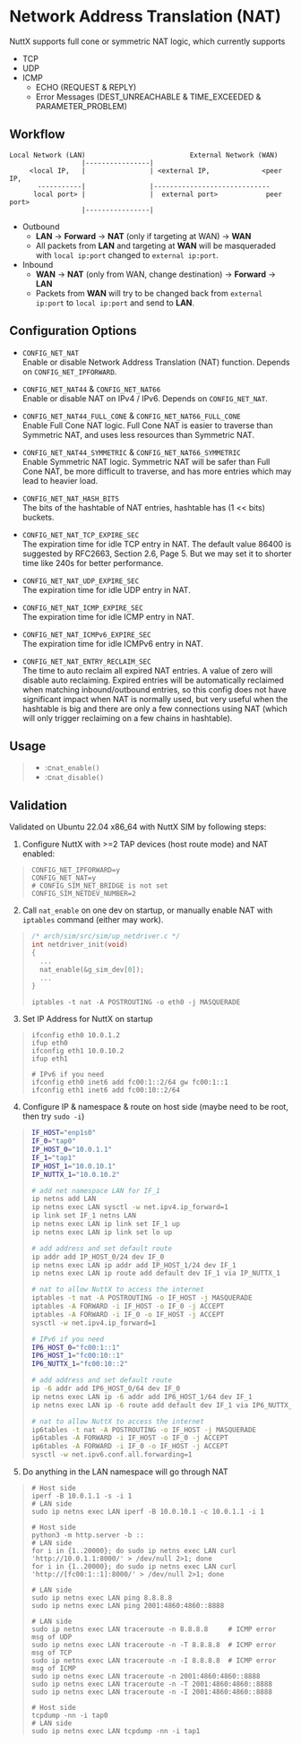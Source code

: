 # Network Address Translation (NAT)

NuttX supports full cone or symmetric NAT logic, which currently
supports

  - TCP
  - UDP
  - ICMP
      - ECHO (REQUEST & REPLY)
      - Error Messages (DEST\_UNREACHABLE & TIME\_EXCEEDED &
        PARAMETER\_PROBLEM)

## Workflow

    Local Network (LAN)                          External Network (WAN)
                      |----------------|
         <local IP,   |                | <external IP,             <peer IP,
           -----------|                |-----------------------------
          local port> |                |  external port>            peer port>
                      |----------------|

  - Outbound
      - **LAN** -\> **Forward** -\> **NAT** (only if targeting at WAN)
        -\> **WAN**
      - All packets from **LAN** and targeting at **WAN** will be
        masqueraded with `local ip:port` changed to `external ip:port`.
  - Inbound
      - **WAN** -\> **NAT** (only from WAN, change destination) -\>
        **Forward** -\> **LAN**
      - Packets from **WAN** will try to be changed back from `external
        ip:port` to `local ip:port` and send to **LAN**.

## Configuration Options

  - `CONFIG_NET_NAT`  
    Enable or disable Network Address Translation (NAT) function.
    Depends on `CONFIG_NET_IPFORWARD`.

  - `CONFIG_NET_NAT44` & `CONFIG_NET_NAT66`  
    Enable or disable NAT on IPv4 / IPv6. Depends on `CONFIG_NET_NAT`.

  - `CONFIG_NET_NAT44_FULL_CONE` & `CONFIG_NET_NAT66_FULL_CONE`  
    Enable Full Cone NAT logic. Full Cone NAT is easier to traverse than
    Symmetric NAT, and uses less resources than Symmetric NAT.

  - `CONFIG_NET_NAT44_SYMMETRIC` & `CONFIG_NET_NAT66_SYMMETRIC`  
    Enable Symmetric NAT logic. Symmetric NAT will be safer than Full
    Cone NAT, be more difficult to traverse, and has more entries which
    may lead to heavier load.

  - `CONFIG_NET_NAT_HASH_BITS`  
    The bits of the hashtable of NAT entries, hashtable has (1 \<\<
    bits) buckets.

  - `CONFIG_NET_NAT_TCP_EXPIRE_SEC`  
    The expiration time for idle TCP entry in NAT. The default value
    86400 is suggested by RFC2663, Section 2.6, Page 5. But we may set
    it to shorter time like 240s for better performance.

  - `CONFIG_NET_NAT_UDP_EXPIRE_SEC`  
    The expiration time for idle UDP entry in NAT.

  - `CONFIG_NET_NAT_ICMP_EXPIRE_SEC`  
    The expiration time for idle ICMP entry in NAT.

  - `CONFIG_NET_NAT_ICMPv6_EXPIRE_SEC`  
    The expiration time for idle ICMPv6 entry in NAT.

  - `CONFIG_NET_NAT_ENTRY_RECLAIM_SEC`  
    The time to auto reclaim all expired NAT entries. A value of zero
    will disable auto reclaiming. Expired entries will be automatically
    reclaimed when matching inbound/outbound entries, so this config
    does not have significant impact when NAT is normally used, but very
    useful when the hashtable is big and there are only a few
    connections using NAT (which will only trigger reclaiming on a few
    chains in hashtable).

## Usage

>   - :c`nat_enable()`
>   - :c`nat_disable()`

## Validation

Validated on Ubuntu 22.04 x86\_64 with NuttX SIM by following steps:

1.  Configure NuttX with \>=2 TAP devices (host route mode) and NAT
    enabled:

> 
> 
> ``` Kconfig
> CONFIG_NET_IPFORWARD=y
> CONFIG_NET_NAT=y
> # CONFIG_SIM_NET_BRIDGE is not set
> CONFIG_SIM_NETDEV_NUMBER=2
> ```

2.  Call `nat_enable` on one dev on startup, or manually enable NAT with
    `iptables` command (either may work).

> 
> 
> ``` c
> /* arch/sim/src/sim/up_netdriver.c */
> int netdriver_init(void)
> {
>   ...
>   nat_enable(&g_sim_dev[0]);
>   ...
> }
> ```
> 
> ``` shell
> iptables -t nat -A POSTROUTING -o eth0 -j MASQUERADE
> ```

3.  Set IP Address for NuttX on startup

> 
> 
> ``` shell
> ifconfig eth0 10.0.1.2
> ifup eth0
> ifconfig eth1 10.0.10.2
> ifup eth1
> 
> # IPv6 if you need
> ifconfig eth0 inet6 add fc00:1::2/64 gw fc00:1::1
> ifconfig eth1 inet6 add fc00:10::2/64
> ```

4.  Configure IP & namespace & route on host side (maybe need to be
    root, then try `sudo -i`)

> 
> 
> ``` bash
> IF_HOST="enp1s0"
> IF_0="tap0"
> IP_HOST_0="10.0.1.1"
> IF_1="tap1"
> IP_HOST_1="10.0.10.1"
> IP_NUTTX_1="10.0.10.2"
> 
> # add net namespace LAN for IF_1
> ip netns add LAN
> ip netns exec LAN sysctl -w net.ipv4.ip_forward=1
> ip link set IF_1 netns LAN
> ip netns exec LAN ip link set IF_1 up
> ip netns exec LAN ip link set lo up
> 
> # add address and set default route
> ip addr add IP_HOST_0/24 dev IF_0
> ip netns exec LAN ip addr add IP_HOST_1/24 dev IF_1
> ip netns exec LAN ip route add default dev IF_1 via IP_NUTTX_1
> 
> # nat to allow NuttX to access the internet
> iptables -t nat -A POSTROUTING -o IF_HOST -j MASQUERADE
> iptables -A FORWARD -i IF_HOST -o IF_0 -j ACCEPT
> iptables -A FORWARD -i IF_0 -o IF_HOST -j ACCEPT
> sysctl -w net.ipv4.ip_forward=1
> 
> # IPv6 if you need
> IP6_HOST_0="fc00:1::1"
> IP6_HOST_1="fc00:10::1"
> IP6_NUTTX_1="fc00:10::2"
> 
> # add address and set default route
> ip -6 addr add IP6_HOST_0/64 dev IF_0
> ip netns exec LAN ip -6 addr add IP6_HOST_1/64 dev IF_1
> ip netns exec LAN ip -6 route add default dev IF_1 via IP6_NUTTX_1
> 
> # nat to allow NuttX to access the internet
> ip6tables -t nat -A POSTROUTING -o IF_HOST -j MASQUERADE
> ip6tables -A FORWARD -i IF_HOST -o IF_0 -j ACCEPT
> ip6tables -A FORWARD -i IF_0 -o IF_HOST -j ACCEPT
> sysctl -w net.ipv6.conf.all.forwarding=1
> ```

5.  Do anything in the LAN namespace will go through NAT

> 
> 
> ``` shell
> # Host side
> iperf -B 10.0.1.1 -s -i 1
> # LAN side
> sudo ip netns exec LAN iperf -B 10.0.10.1 -c 10.0.1.1 -i 1
> ```
> 
> ``` shell
> # Host side
> python3 -m http.server -b ::
> # LAN side
> for i in {1..20000}; do sudo ip netns exec LAN curl 'http://10.0.1.1:8000/' > /dev/null 2>1; done
> for i in {1..20000}; do sudo ip netns exec LAN curl 'http://[fc00:1::1]:8000/' > /dev/null 2>1; done
> ```
> 
> ``` shell
> # LAN side
> sudo ip netns exec LAN ping 8.8.8.8
> sudo ip netns exec LAN ping 2001:4860:4860::8888
> ```
> 
> ``` shell
> # LAN side
> sudo ip netns exec LAN traceroute -n 8.8.8.8     # ICMP error msg of UDP
> sudo ip netns exec LAN traceroute -n -T 8.8.8.8  # ICMP error msg of TCP
> sudo ip netns exec LAN traceroute -n -I 8.8.8.8  # ICMP error msg of ICMP
> sudo ip netns exec LAN traceroute -n 2001:4860:4860::8888
> sudo ip netns exec LAN traceroute -n -T 2001:4860:4860::8888
> sudo ip netns exec LAN traceroute -n -I 2001:4860:4860::8888
> ```
> 
> ``` shell
> # Host side
> tcpdump -nn -i tap0
> # LAN side
> sudo ip netns exec LAN tcpdump -nn -i tap1
> ```
